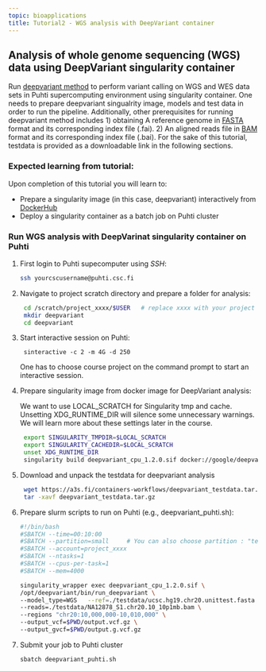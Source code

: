 ```yaml
---
topic: bioapplications
title: Tutorial2 - WGS analysis with DeepVariant container 
---
```


## Analysis of whole genome sequencing (WGS) data using DeepVariant singularity container
Run [deepvariant method](https://github.com/google/deepvariant) to perform variant calling on WGS and WES data sets in Puhti supercomputing environment using singularity container. One needs to prepare deepvariant singualrity image, models and test data in order to run the pipeline. Additionally, other prerequisites for running deepvariant method includes 1) obtaining A reference genome in [FASTA](https://en.wikipedia.org/wiki/FASTA_format) format and its corresponding index file (.fai). 2) An aligned reads file in [BAM](http://genome.sph.umich.edu/wiki/BAM) format and its corresponding index file (.bai). For the sake of this tutorial, testdata is provided as a downloadable link in the following sections. 

### Expected learning from tutorial:
Upon completion of this tutorial you will learn to: 
- Prepare a singularity image (in this case, deepvariant) interactively from [DockerHub](https://hub.docker.com/)
- Deploy a singularity container as a batch job on Puhti cluster

### Run WGS analysis with DeepVarinat singularity container on Puhti

1. First login to Puhti supecomputer using *SSH*:
   ```bash
   ssh yourcscusername@puhti.csc.fi
   ```
2. Navigate to project scratch directory and prepare a folder for analysis:
   ```bash
    cd /scratch/project_xxxx/$USER   # replace xxxx with your project number
    mkdir deepvariant
    cd deepvariant
   ```
4. Start interactive session on Puhti:
   ```
    sinteractive -c 2 -m 4G -d 250
   ```
    One has to choose course project on the command prompt to start an interactive session.

5. Prepare singularity image from docker image for DeepVariant analysis:

    We want to use LOCAL_SCRATCH for Singularity tmp and cache. Unsetting XDG_RUNTIME_DIR will silence some unnecessary warnings. We will learn more about these 
    settings later in the course.

   ```bash
    export SINGULARITY_TMPDIR=$LOCAL_SCRATCH
    export SINGULARITY_CACHEDIR=$LOCAL_SCRATCH
    unset XDG_RUNTIME_DIR
    singularity build deepvariant_cpu_1.2.0.sif docker://google/deepvariant:1.2.0
   ```

6. Download and unpack the testdata for deepvariant analysis
   ```bash
    wget https://a3s.fi/containers-workflows/deepvariant_testdata.tar.gz
    tar -xavf deepvariant_testdata.tar.gz
   ```

7. Prepare slurm scripts to run on Puhti (e.g., deepvariant_puhti.sh):

   ```bash
   #!/bin/bash
   #SBATCH --time=00:10:00
   #SBATCH --partition=small     # You can also choose partition : "test" for this toy example
   #SBATCH --account=project_xxxx
   #SBATCH --ntasks=1
   #SBATCH --cpus-per-task=1
   #SBATCH --mem=4000

   singularity_wrapper exec deepvariant_cpu_1.2.0.sif \
   /opt/deepvariant/bin/run_deepvariant \
   --model_type=WGS   --ref=./testdata/ucsc.hg19.chr20.unittest.fasta \
   --reads=./testdata/NA12878_S1.chr20.10_10p1mb.bam \
   --regions "chr20:10,000,000-10,010,000" \
   --output_vcf=$PWD/output.vcf.gz \
   --output_gvcf=$PWD/output.g.vcf.gz
   ```
8. Submit your job to Puhti cluster

   ```bash
   sbatch deepvariant_puhti.sh
   ```
